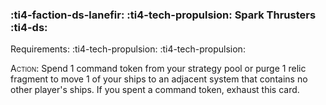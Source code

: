 ### :ti4-faction-ds-lanefir: :ti4-tech-propulsion: **Spark Thrusters** :ti4-ds:

Requirements: :ti4-tech-propulsion: :ti4-tech-propulsion:

<span style="font-variant:small-caps;">Action</span>: Spend 1 command token from your strategy pool or purge 1 relic fragment to move 1 of your ships to an adjacent system that contains no other player's ships.
If you spent a command token, exhaust this card.
